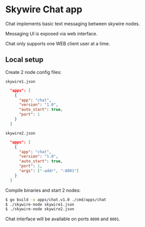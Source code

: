 # Skywire Chat app

Chat implements basic text messaging between skywire nodes.

Messaging UI is exposed via web interface.

Chat only supports one WEB client user at a time.

## Local setup

Create 2 node config files:

`skywire1.json`

```json
  "apps": [
    {
      "app": "chat",
      "version": "1.0",
      "auto_start": true,
      "port": 1
    }
  ]
```

`skywire2.json`

```json
  "apps": [
    {
      "app": "chat",
      "version": "1.0",
      "auto_start": true,
      "port": 1,
      "args": ["-addr", ":8001"]
    }
  ]
```

Compile binaries and start 2 nodes:

```bash
$ go build -o apps/chat.v1.0 ./cmd/apps/chat
$ ./skywire-node skywire1.json
$ ./skywire-node skywire2.json
```

Chat interface will be available on ports `8000` and `8001`.
